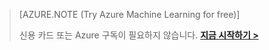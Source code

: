 >[AZURE.NOTE (Try Azure Machine Learning for free)]
>
>신용 카드 또는 Azure 구독이 필요하지 않습니다. <a href="https://studio.azureml.net/Home" target="_blank">**지금 시작하기 >**</a>
<!--HONumber=54-->
